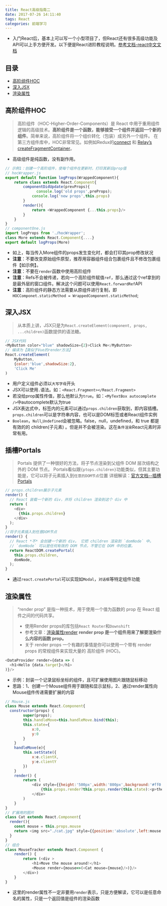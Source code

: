 ```yaml
---
title: React高级指南二
date: 2017-07-26 14:11:40
tags: React
categories: 前端学习
---
```

- 入门React后，基本上可以写一个小型项目了，但React还有很多高级功能及API可以上手方便开发。以下便是React进阶教程说明。[参考文档-react中文文档](https://react.css88.com/docs/higher-order-components.html)
<!--more-->
## 目录

- [高阶组件HOC](#高阶组件HOC)
- [深入JSX](#深入JSX)
- [渲染属性](#渲染属性)

## 高阶组件HOC
> 高阶组件（HOC-Higher-Order-Components）是 React 中用于重用组件逻辑的高级技术。**高阶组件是一个函数，能够接受一个组件并返回一个新的组件**。简单来说，高阶组件将一个组价转化（包装）成另外一个组件。
> 在第三方组件库中，HOC非常常见。如例如Redux的[connect](https://github.com/reactjs/react-redux/blob/master/docs/api.md#connectmapstatetoprops-mapdispatchtoprops-mergeprops-options) 和 [Relay’s createFragmentContainer](http://facebook.github.io/relay/docs/en/fragment-container.html)。
- 高级组件是纯函数，没有副作用。
```js
// 示例1：创建一个高阶组件，使每个组件在更新时，打印其新旧prop值
// hocWrapper.js
export default function logProps(WrappedComponent){
    return class extends React.Component{
        componentDidUpdate(prevProps){
              console.log('old props',preProps);
            console.log('new props',this.props)
        }
        render(){
            return <WrappedComponent {...this.props}/>
        }
    }
}
// componentOne.js
import logProps from './hocWrapper';
class More extends React.Component{....}
export default logProps(More)
```
- 如上，每当传入More组件的props发生变化时，都会打印其prop修改状况
- **注意**：不要改变原始组件原型，推荐用容器组件组合包裹组件且不修改包裹组件【如示例】。
- **注意**：不要在`render`函数中使用高阶组件
- **注意**：Refs不会被传递，若向一个高阶组件赋值`ref`，那么通过这个ref拿到的是最外层的窗口组件。解决这个问题可以使用`React.forwardRef`API
- **注意**：高阶组件的静态方法需要从原组件进行复制，即`HOCComponet.staticMethod = WrappedComponent.staticMethod`;

## 深入JSX
> 从本质上讲，JSX只是为`React.createElement(component, props, ...children)`函数提供的语法糖。
```js
// JSX代码
<MyButton color="blue" shadowSize={2}>Click Me</MyButton>
// 编译为【类似于Vue的render方法】
React.createElement(
    MyButton,
    {color:'blue',shadowSize:2},
    'Click Me'
)  
```
- 用户定义组件必须以`大写字母`开头
- JSX可以使用`.`语法。如：`<React.Fragment></React.Fragment>`
- 若没给prop属性传值，那么他默认为`true`。如：`<MyTextBox autocomplete />`中autocomplete默认为true
- JSX表达式中，标签内的元素可以通过`props.children`获取到，即内容插槽。`props.children`可以是字符串内容，也可以是DOM标签或者React组件实例
- `Boolean`，`Null`,`Undefined`会被忽略。false，null，undefined，和 true 都是有效的的 children(子元素) 。但是并不会被渲染。这在`条件渲染`React元素时非常有用。

## 插槽Portals
> Portals 提供了一种很好的方法，将子节点渲染到父组件 DOM 层次结构之外的 DOM 节点。
> Portals看似跟`{ptops.children}`功能类似，但其主要功能是，它可以将子元素插入到`任意的DOM节点`位置
> 详细解读：[官方文档--插槽Portals](https://react.css88.com/docs/portals.html)
```js
// props.children展示子元素
render() {
  // React 装载一个新的 div，并将 children 渲染到这个 div 中
  return (
    <div>
      {this.props.children}
    </div>
  );
}
//将子元素插入到任意DOM节点
render() {
  // React *不* 会创建一个新的 div。 它把 children 渲染到 `domNode` 中。
  // `domNode` 可以是任何有效的 DOM 节点，不管它在 DOM 中的位置。
  return ReactDOM.createPortal(
    this.props.children,
    domNode,
  );
}
```
- 通过`react.createPortal`可以实现如`Modal`，`对话框`等特定组件功能

## 渲染属性
>  “render prop” 是指一种技术，用于使用一个值为函数的 prop 在 React 组件之间的代码共享。
> - 使用Render props的库包括`React Router`和`Downshift`
> - 参考文章：[渲染属性render](https://react.css88.com/docs/render-props.html)
> **render prop 是一个组件用来了解要渲染什么内容的函数 prop。**
> - 关于 render props 一个有趣的事情是你可以使用一个带有 render props 的常规组件来实现大量的 高阶组件 (HOC)。

```js
<DataProvider render={data => (
  <h1>Hello {data.target}</h1>
)}/>
```
- 示例：封装一个记录鼠标坐标的组件，且可扩展使用图片跟随鼠标移动
- 思路：1、创建一个Mouse组件用于跟随和显示鼠标，2、通过render属性向Mouse组件传递需要扩展的内容
```js
// Mouse.js
class Mouse extends React.Component{
  constructor(props) {
        super(props);
        this.handleMove=this.handleMove.bind(this);
        this.state={
            x:0,
            y:0
        }
    }
    handleMove(e){
        this.setState({
            x:e.clientX,
            y:e.clientY
        })
    }
    render() {
        return (
            <div style={{height:'500px',width:'800px',background:'#ff0'}} onMouseMove={this.handleMove}>
                {this.props.render?this.props.render(this.state):<p>the mouse position is ({this.state.x},{this.state.y})</p>}
            </div>
        )
    }
}
// 扩展用的图片
class Cat extends React.Component{
  render(){
    const mouse = this.props.mouse
    return <img src="./cat.jpg" style={{position:'absolute',left:mouse.x,top:mouse.y}} alt=""/>
  }
}
// 组合
class MouseTracker extends React.Component {
    render() {
        return (<div >
            <h1>Move the mouse around!</h1>
            <Mouse render={mouse=>(<Cat mouse={mouse}/>)}/>
        </div>)
    }
}
```
- 这里的render属性不一定非要用`render`表示，只是方便解读，它可以是任意命名的属性，只是一个返回值是组件的渲染函数